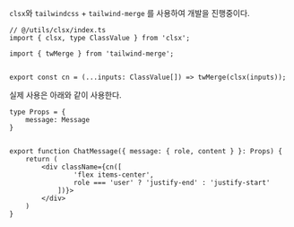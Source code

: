 
`clsx`와 `tailwindcss`  + `tailwind-merge` 를 사용하여 개발을 진행중이다.

```tsx
// @/utils/clsx/index.ts
import { clsx, type ClassValue } from 'clsx';

import { twMerge } from 'tailwind-merge';
  

export const cn = (...inputs: ClassValue[]) => twMerge(clsx(inputs));
```


실제 사용은 아래와 같이 사용한다.

```tsx  
type Props = {
	message: Message
}

  
export function ChatMessage({ message: { role, content } }: Props) {
	return (
		<div className={cn([
				'flex items-center', 
				role === 'user' ? 'justify-end' : 'justify-start'
			])}>
		</div>
	)
}
```

